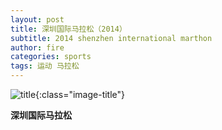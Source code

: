 ```yaml
---
layout: post
title: 深圳国际马拉松（2014）
subtitle: 2014 shenzhen international marthon
author: fire
categories: sports 
tags: 运动 马拉松
---
```


![title](https://image.sideproject.cn/titlex/titlex_123.jpg){:class="image-title"}

**深圳国际马拉松**

